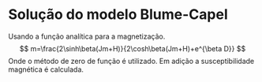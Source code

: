 # Solução do modelo Blume-Capel

Usando a função analítica para a magnetização.
$$
m=\frac{2\sinh\beta(Jm+H)}{2\cosh\beta(Jm+H)+e^{\beta D}}
$$
Onde o método de zero de função é utilizado.
Em adição a susceptibilidade magnética é calculada.
